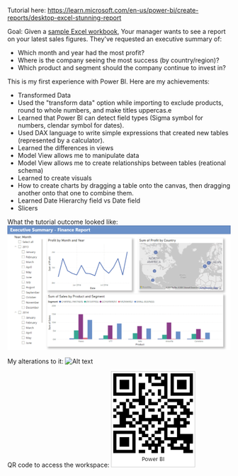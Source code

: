 Tutorial here: https://learn.microsoft.com/en-us/power-bi/create-reports/desktop-excel-stunning-report

Goal:
Given a [sample Excel workbook](https://go.microsoft.com/fwlink/?LinkID=521962), Your manager wants to see a report on your latest sales figures. They've requested an executive summary of:
<ul>
    <li>Which month and year had the most profit?</li>
    <li>Where is the company seeing the most success (by country/region)?</li>
    <li>Which product and segment should the company continue to invest in?</li>
</ul>

This is my first experience with Power BI. Here are my achievements:
<ul>
    <li>Transformed Data</li>
        <li>Used the "transform data" option while importing to exclude products, round to whole numbers, and make titles uppercas.e</li>
        <li>Learned that Power BI can detect field types (Sigma symbol for numbers, clendar symbol for dates).</li>
        <li>Used DAX language to write simple expressions that created new tables (represented by a calculator).</li>
    <li>Learned the differences in views</li>
        <li>Model View allows me to manipulate data</li>
        <li>Model View allows me to create relationships between tables (reational schema)</li>
    <li>Learned to create visuals</li>
        <li>How to create charts by dragging a table onto the canvas, then dragging another onto that one to combine them.</li>
        <li>Learned Date Hierarchy field vs Date field</li>
    <li>Slicers</li>
</ul>

What the tutorial outcome looked like:
![Alt text](images/tutorialOriginal.png)

My alterations to it:
![Alt text](images/tutorialJenny.png)

QR code to access the workspace:
![QR Code](images/QR.jpg)